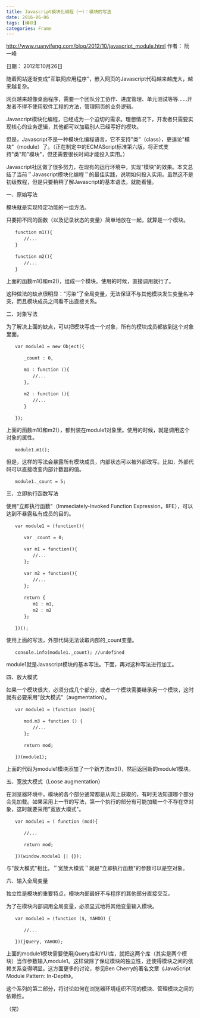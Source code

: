 ```yaml
---
title: Javascript模块化编程（一）：模块的写法
date: 2016-06-06
tags: [模块]
categories: Frame
---
```



http://www.ruanyifeng.com/blog/2012/10/javascript_module.html
作者： 阮一峰

日期： 2012年10月26日

随着网站逐渐变成"互联网应用程序"，嵌入网页的Javascript代码越来越庞大，越来越复杂。

网页越来越像桌面程序，需要一个团队分工协作、进度管理、单元测试等等......开发者不得不使用软件工程的方法，管理网页的业务逻辑。

Javascript模块化编程，已经成为一个迫切的需求。理想情况下，开发者只需要实现核心的业务逻辑，其他都可以加载别人已经写好的模块。

但是，Javascript不是一种模块化编程语言，它不支持"类"（class），更遑论"模块"（module）了。（正在制定中的ECMAScript标准第六版，将正式支持"类"和"模块"，但还需要很长时间才能投入实用。）

Javascript社区做了很多努力，在现有的运行环境中，实现"模块"的效果。本文总结了当前＂Javascript模块化编程＂的最佳实践，说明如何投入实用。虽然这不是初级教程，但是只要稍稍了解Javascript的基本语法，就能看懂。

一、原始写法

模块就是实现特定功能的一组方法。

只要把不同的函数（以及记录状态的变量）简单地放在一起，就算是一个模块。

    　　function m1(){
    　　　　//...
    　　}

    　　function m2(){
    　　　　//...
    　　}

上面的函数m1()和m2()，组成一个模块。使用的时候，直接调用就行了。

这种做法的缺点很明显："污染"了全局变量，无法保证不与其他模块发生变量名冲突，而且模块成员之间看不出直接关系。

二、对象写法

为了解决上面的缺点，可以把模块写成一个对象，所有的模块成员都放到这个对象里面。

    　　var module1 = new Object({

    　　　　_count : 0,

    　　　　m1 : function (){
    　　　　　　//...
    　　　　},

    　　　　m2 : function (){
    　　　　　　//...
    　　　　}

    　　});

上面的函数m1()和m2(），都封装在module1对象里。使用的时候，就是调用这个对象的属性。

    　　module1.m1();

但是，这样的写法会暴露所有模块成员，内部状态可以被外部改写。比如，外部代码可以直接改变内部计数器的值。

    　　module1._count = 5;

三、立即执行函数写法

使用"立即执行函数"（Immediately-Invoked Function Expression，IIFE），可以达到不暴露私有成员的目的。

    　　var module1 = (function(){

    　　　　var _count = 0;

    　　　　var m1 = function(){
    　　　　　　//...
    　　　　};

    　　　　var m2 = function(){
    　　　　　　//...
    　　　　};

    　　　　return {
    　　　　　　m1 : m1,
    　　　　　　m2 : m2
    　　　　};

    　　})();

使用上面的写法，外部代码无法读取内部的_count变量。

    　　console.info(module1._count); //undefined

module1就是Javascript模块的基本写法。下面，再对这种写法进行加工。

四、放大模式

如果一个模块很大，必须分成几个部分，或者一个模块需要继承另一个模块，这时就有必要采用"放大模式"（augmentation）。

    　　var module1 = (function (mod){

    　　　　mod.m3 = function () {
    　　　　　　//...
    　　　　};

    　　　　return mod;

    　　})(module1);

上面的代码为module1模块添加了一个新方法m3()，然后返回新的module1模块。

五、宽放大模式（Loose augmentation）

在浏览器环境中，模块的各个部分通常都是从网上获取的，有时无法知道哪个部分会先加载。如果采用上一节的写法，第一个执行的部分有可能加载一个不存在空对象，这时就要采用"宽放大模式"。

    　　var module1 = ( function (mod){

    　　　　//...

    　　　　return mod;

    　　})(window.module1 || {});

与"放大模式"相比，＂宽放大模式＂就是"立即执行函数"的参数可以是空对象。

六、输入全局变量

独立性是模块的重要特点，模块内部最好不与程序的其他部分直接交互。

为了在模块内部调用全局变量，必须显式地将其他变量输入模块。

    　　var module1 = (function ($, YAHOO) {

    　　　　//...

    　　})(jQuery, YAHOO);

上面的module1模块需要使用jQuery库和YUI库，就把这两个库（其实是两个模块）当作参数输入module1。这样做除了保证模块的独立性，还使得模块之间的依赖关系变得明显。这方面更多的讨论，参见Ben Cherry的著名文章《JavaScript Module Pattern: In-Depth》。

这个系列的第二部分，将讨论如何在浏览器环境组织不同的模块、管理模块之间的依赖性。

（完）